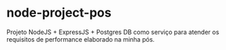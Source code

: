 # node-project-pos
Projeto NodeJS + ExpressJS + Postgres DB como serviço para atender os requisitos de performance elaborado na minha pós.
